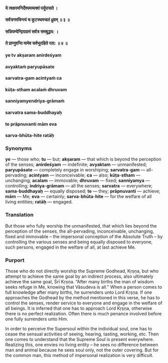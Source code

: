 #### ये त्वक्षरमनिर्देश्यमव्यक्तं पर्युपासते ।
#### सर्वत्रगमचिन्त्यं च कूटस्थमचलं ध्रुवम् ॥ ३ ॥
#### सन्नियम्येन्द्रियग्रामं सर्वत्र समबुद्धय: ।
#### ते प्राप्नुवन्ति मामेव सर्वभूतहिते रता: ॥ ४ ॥

#### ye tv akṣaram anirdeśyam
#### avyaktaṁ paryupāsate
#### sarvatra-gam acintyaṁ ca
#### kūṭa-stham acalaṁ dhruvam

#### sanniyamyendriya-grāmaṁ
#### sarvatra sama-buddhayaḥ
#### te prāpnuvanti mām eva
#### sarva-bhūta-hite ratāḥ

### Synonyms

**ye** — those who; **tu** — but; **akṣaram** — that which is beyond the perception of the senses; **anirdeśyam** — indefinite; **avyaktam** — unmanifested; **paryupāsate** — completely engage in worshiping; **sarvatra**-**gam** — all-pervading; **acintyam** — inconceivable; **ca** — also; **kūṭa**-**stham** — unchanging; **acalam** — immovable; **dhruvam** — fixed; **sanniyamya** — controlling; **indriya**-**grāmam** — all the senses; **sarvatra** — everywhere; **sama**-**buddhayaḥ** — equally disposed; **te** — they; **prāpnuvanti** — achieve; **mām** — Me; **eva** — certainly; **sarva**-**bhūta**-**hite** — for the welfare of all living entities; **ratāḥ** — engaged.

### Translation

But those who fully worship the unmanifested, that which lies beyond the perception of the senses, the all-pervading, inconceivable, unchanging, fixed and immovable – the impersonal conception of the Absolute Truth – by controlling the various senses and being equally disposed to everyone, such persons, engaged in the welfare of all, at last achieve Me.

### Purport

Those who do not directly worship the Supreme Godhead, Kṛṣṇa, but who attempt to achieve the same goal by an indirect process, also ultimately achieve the same goal, Śrī Kṛṣṇa. “After many births the man of wisdom seeks refuge in Me, knowing that Vāsudeva is all.” When a person comes to full knowledge after many births, he surrenders unto Lord Kṛṣṇa. If one approaches the Godhead by the method mentioned in this verse, he has to control the senses, render service to everyone and engage in the welfare of all beings. It is inferred that one has to approach Lord Kṛṣṇa, otherwise there is no perfect realization. Often there is much penance involved before one fully surrenders unto Him.

In order to perceive the Supersoul within the individual soul, one has to cease the sensual activities of seeing, hearing, tasting, working, etc. Then one comes to understand that the Supreme Soul is present everywhere. Realizing this, one envies no living entity – he sees no difference between man and animal because he sees soul only, not the outer covering. But for the common man, this method of impersonal realization is very difficult.